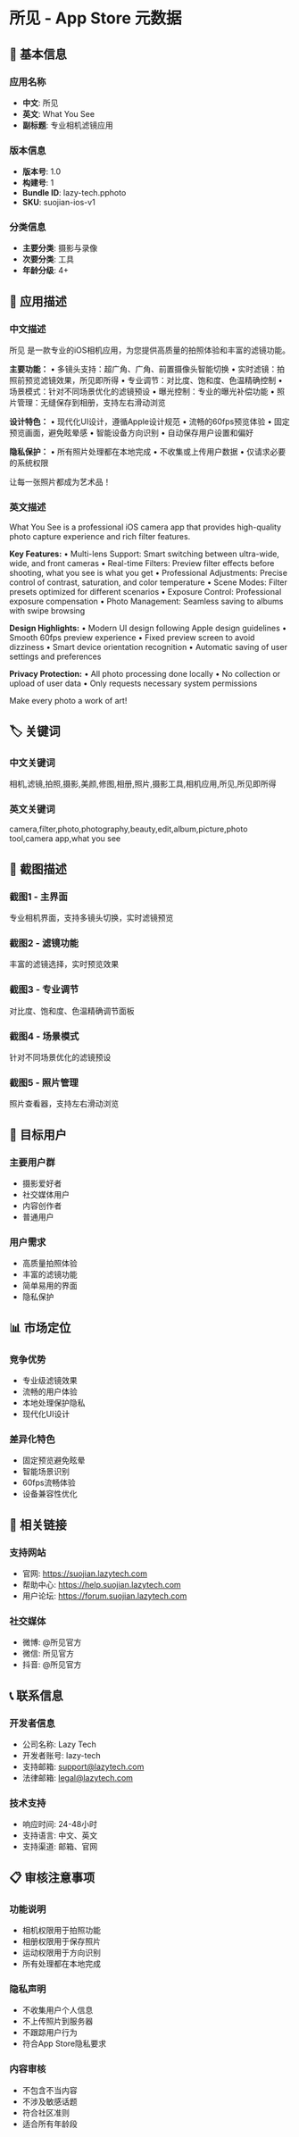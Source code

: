# 所见 - App Store 元数据

## 📱 基本信息

### 应用名称
- **中文**: 所见
- **英文**: What You See
- **副标题**: 专业相机滤镜应用

### 版本信息
- **版本号**: 1.0
- **构建号**: 1
- **Bundle ID**: lazy-tech.pphoto
- **SKU**: suojian-ios-v1

### 分类信息
- **主要分类**: 摄影与录像
- **次要分类**: 工具
- **年龄分级**: 4+

## 📝 应用描述

### 中文描述
所见 是一款专业的iOS相机应用，为您提供高质量的拍照体验和丰富的滤镜功能。

**主要功能：**
• 多镜头支持：超广角、广角、前置摄像头智能切换
• 实时滤镜：拍照前预览滤镜效果，所见即所得
• 专业调节：对比度、饱和度、色温精确控制
• 场景模式：针对不同场景优化的滤镜预设
• 曝光控制：专业的曝光补偿功能
• 照片管理：无缝保存到相册，支持左右滑动浏览

**设计特色：**
• 现代化UI设计，遵循Apple设计规范
• 流畅的60fps预览体验
• 固定预览画面，避免眩晕感
• 智能设备方向识别
• 自动保存用户设置和偏好

**隐私保护：**
• 所有照片处理都在本地完成
• 不收集或上传用户数据
• 仅请求必要的系统权限

让每一张照片都成为艺术品！

### 英文描述
What You See is a professional iOS camera app that provides high-quality photo capture experience and rich filter features.

**Key Features:**
• Multi-lens Support: Smart switching between ultra-wide, wide, and front cameras
• Real-time Filters: Preview filter effects before shooting, what you see is what you get
• Professional Adjustments: Precise control of contrast, saturation, and color temperature
• Scene Modes: Filter presets optimized for different scenarios
• Exposure Control: Professional exposure compensation
• Photo Management: Seamless saving to albums with swipe browsing

**Design Highlights:**
• Modern UI design following Apple design guidelines
• Smooth 60fps preview experience
• Fixed preview screen to avoid dizziness
• Smart device orientation recognition
• Automatic saving of user settings and preferences

**Privacy Protection:**
• All photo processing done locally
• No collection or upload of user data
• Only requests necessary system permissions

Make every photo a work of art!

## 🏷️ 关键词

### 中文关键词
相机,滤镜,拍照,摄影,美颜,修图,相册,照片,摄影工具,相机应用,所见,所见即所得

### 英文关键词
camera,filter,photo,photography,beauty,edit,album,picture,photo tool,camera app,what you see

## 📸 截图描述

### 截图1 - 主界面
专业相机界面，支持多镜头切换，实时滤镜预览

### 截图2 - 滤镜功能
丰富的滤镜选择，实时预览效果

### 截图3 - 专业调节
对比度、饱和度、色温精确调节面板

### 截图4 - 场景模式
针对不同场景优化的滤镜预设

### 截图5 - 照片管理
照片查看器，支持左右滑动浏览

## 🎯 目标用户

### 主要用户群
- 摄影爱好者
- 社交媒体用户
- 内容创作者
- 普通用户

### 用户需求
- 高质量拍照体验
- 丰富的滤镜功能
- 简单易用的界面
- 隐私保护

## 📊 市场定位

### 竞争优势
- 专业级滤镜效果
- 流畅的用户体验
- 本地处理保护隐私
- 现代化UI设计

### 差异化特色
- 固定预览避免眩晕
- 智能场景识别
- 60fps流畅体验
- 设备兼容性优化

## 🔗 相关链接

### 支持网站
- 官网: https://suojian.lazytech.com
- 帮助中心: https://help.suojian.lazytech.com
- 用户论坛: https://forum.suojian.lazytech.com

### 社交媒体
- 微博: @所见官方
- 微信: 所见官方
- 抖音: @所见官方

## 📞 联系信息

### 开发者信息
- 公司名称: Lazy Tech
- 开发者账号: lazy-tech
- 支持邮箱: support@lazytech.com
- 法律邮箱: legal@lazytech.com

### 技术支持
- 响应时间: 24-48小时
- 支持语言: 中文、英文
- 支持渠道: 邮箱、官网

## 📋 审核注意事项

### 功能说明
- 相机权限用于拍照功能
- 相册权限用于保存照片
- 运动权限用于方向识别
- 所有处理都在本地完成

### 隐私声明
- 不收集用户个人信息
- 不上传照片到服务器
- 不跟踪用户行为
- 符合App Store隐私要求

### 内容审核
- 不包含不当内容
- 不涉及敏感话题
- 符合社区准则
- 适合所有年龄段
